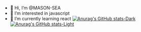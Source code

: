 - 👋 Hi, I’m @MASON-SEA
- 👀 I’m interested in javascript
- 🌱 I’m currently learning react
[![Anurag's GitHub stats-Dark](https://github-readme-stats.vercel.app/api?username=MASON-SEA&show_icons=true&theme=dark#gh-dark-mode-only)](https://github.com/anuraghazra/github-readme-stats#gh-dark-mode-only)
[![Anurag's GitHub stats-Light](https://github-readme-stats.vercel.app/api?username=MASON-SEA&show_icons=true&theme=default#gh-light-mode-only)](https://github.com/anuraghazra/github-readme-stats#gh-light-mode-only)
